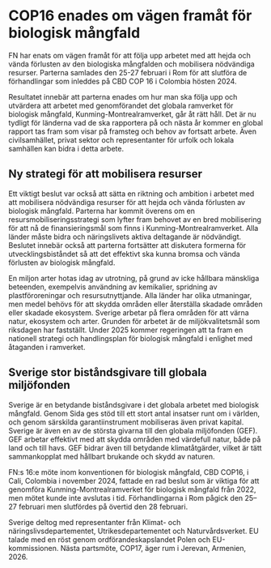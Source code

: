 # COP16 enades om vägen framåt för biologisk mångfald

FN har enats om vägen framåt för att följa upp arbetet med att hejda och vända förlusten av den biologiska mångfalden och mobilisera nödvändiga resurser. Parterna samlades den 25-27 februari i Rom för att slutföra de förhandlingar som inleddes på CBD COP 16 i Colombia hösten 2024.

Resultatet innebär att parterna enades om hur man ska följa upp och utvärdera att arbetet med genomförandet det globala ramverket för biologisk mångfald, Kunming-Montrealramverket, går åt rätt håll. Det är nu tydligt för länderna vad de ska rapportera på och nästa år kommer en global rapport tas fram som visar på framsteg och behov av fortsatt arbete. Även civilsamhället, privat sektor och representanter för urfolk och lokala samhällen kan bidra i detta arbete.

## Ny strategi för att mobilisera resurser

Ett viktigt beslut var också att sätta en riktning och ambition i arbetet med att mobilisera nödvändiga resurser för att hejda och vända förlusten av biologisk mångfald. Parterna har kommit överens om en resursmobiliseringsstrategi som lyfter fram behovet av en bred mobilisering för att nå de finansieringsmål som finns i Kunming-Montrealramverket. Alla länder måste bidra och näringslivets aktiva deltagande är nödvändigt. Beslutet innebär också att parterna fortsätter att diskutera formerna för utvecklingsbiståndet så att det effektivt ska kunna bromsa och vända förlusten av biologisk mångfald.

En miljon arter hotas idag av utrotning, på grund av icke hållbara mänskliga beteenden, exempelvis användning av kemikalier, spridning av plastföroreningar och resursutnyttjande. Alla länder har olika utmaningar, men medel behövs för att skydda områden eller återställa skadade områden eller skadade ekosystem. Sverige arbetar på flera områden för att värna natur, ekosystem och arter. Grunden för arbetet är de miljökvalitetsmål som riksdagen har fastställt. Under 2025 kommer regeringen att ta fram en nationell strategi och handlingsplan för biologisk mångfald i enlighet med åtaganden i ramverket.

## Sverige stor biståndsgivare till globala miljöfonden

Sverige är en betydande biståndsgivare i det globala arbetet med biologisk mångfald. Genom Sida ges stöd till ett stort antal insatser runt om i världen, och genom särskilda garantiinstrument mobiliseras även privat kapital. Sverige är även en av de största givarna till den globala miljöfonden (GEF). GEF arbetar effektivt med att skydda områden med värdefull natur, både på land och till havs. GEF bidrar även till betydande klimatåtgärder, vilket är tätt sammankopplat med hållbart brukande och skydd av naturen.

FN:s 16:e möte inom konventionen för biologisk mångfald, CBD COP16, i Cali, Colombia i november 2024, fattade en rad beslut som är viktiga för att genomföra Kunming-Montrealramverket för biologisk mångfald från 2022, men mötet kunde inte avslutas i tid. Förhandlingarna i Rom pågick den 25–27 februari men slutfördes på övertid den 28 februari.

Sverige deltog med representanter från Klimat- och näringslivsdepartementet, Utrikesdepartementet och Naturvårdsverket. EU talade med en röst genom ordförandeskapslandet Polen och EU-kommissionen. Nästa partsmöte, COP17, äger rum i Jerevan, Armenien, 2026.
